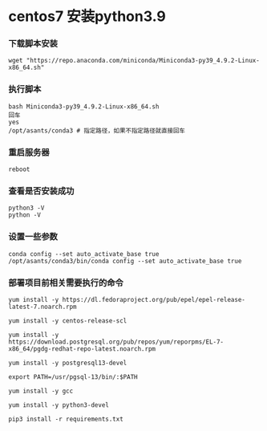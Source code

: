 # centos7 安装python3.9

### 下载脚本安装

```shell
wget "https://repo.anaconda.com/miniconda/Miniconda3-py39_4.9.2-Linux-x86_64.sh"
```

### 执行脚本

```shell
bash Miniconda3-py39_4.9.2-Linux-x86_64.sh
回车
yes
/opt/asants/conda3 # 指定路径，如果不指定路径就直接回车
```

### 重启服务器

```shell
reboot
```

### 查看是否安装成功

```shell
python3 -V
python -V
```

### 设置一些参数

```shell
conda config --set auto_activate_base true
/opt/asants/conda3/bin/conda config --set auto_activate_base true
```

### 部署项目前相关需要执行的命令

```shell
yum install -y https://dl.fedoraproject.org/pub/epel/epel-release-latest-7.noarch.rpm

yum install -y centos-release-scl

yum install -y  https://download.postgresql.org/pub/repos/yum/reporpms/EL-7-x86_64/pgdg-redhat-repo-latest.noarch.rpm

yum install -y postgresql13-devel

export PATH=/usr/pgsql-13/bin/:$PATH

yum install -y gcc

yum install -y python3-devel

pip3 install -r requirements.txt
```


